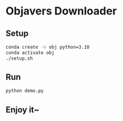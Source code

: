 # Objavers Downloader

## Setup

```bash
conda create -n obj python=3.10
conda activate obj
./setup.sh
```

## Run

```bash
python demo.py
```

## Enjoy it~
